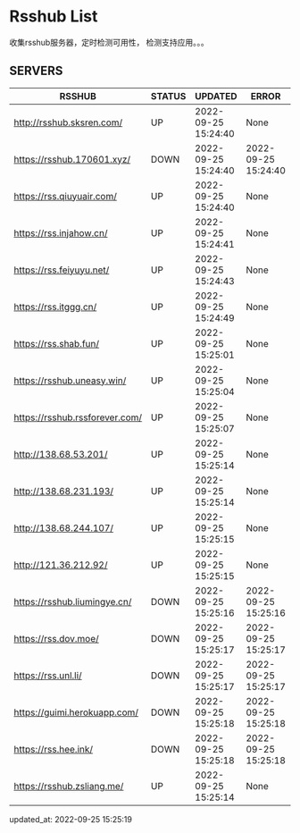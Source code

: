 # Rsshub List

收集rsshub服务器，定时检测可用性， 检测支持应用。。。


## SERVERS

|  RSSHUB   | STATUS  | UPDATED  | ERROR  | TWITTER |  
|  ----  | ----  | ----  | ----  | ---- |  
| http://rsshub.sksren.com/ | UP | 2022-09-25 15:24:40 | None |OK|  
| https://rsshub.170601.xyz/ | DOWN | 2022-09-25 15:24:40 | 2022-09-25 15:24:40 |  
| https://rss.qiuyuair.com/ | UP | 2022-09-25 15:24:40 | None ||  
| https://rss.injahow.cn/ | UP | 2022-09-25 15:24:41 | None ||  
| https://rss.feiyuyu.net/ | UP | 2022-09-25 15:24:43 | None ||  
| https://rss.itggg.cn/ | UP | 2022-09-25 15:24:49 | None ||  
| https://rss.shab.fun/ | UP | 2022-09-25 15:25:01 | None |OK|  
| https://rsshub.uneasy.win/ | UP | 2022-09-25 15:25:04 | None |OK|  
| https://rsshub.rssforever.com/ | UP | 2022-09-25 15:25:07 | None |OK|  
| http://138.68.53.201/ | UP | 2022-09-25 15:25:14 | None ||  
| http://138.68.231.193/ | UP | 2022-09-25 15:25:14 | None ||  
| http://138.68.244.107/ | UP | 2022-09-25 15:25:15 | None ||  
| http://121.36.212.92/ | UP | 2022-09-25 15:25:15 | None ||  
| https://rsshub.liumingye.cn/ | DOWN | 2022-09-25 15:25:16 | 2022-09-25 15:25:16 |  
| https://rss.dov.moe/ | DOWN | 2022-09-25 15:25:17 | 2022-09-25 15:25:17 |  
| https://rss.unl.li/ | DOWN | 2022-09-25 15:25:17 | 2022-09-25 15:25:17 |  
| https://guimi.herokuapp.com/ | DOWN | 2022-09-25 15:25:18 | 2022-09-25 15:25:18 |  
| https://rss.hee.ink/ | DOWN | 2022-09-25 15:25:18 | 2022-09-25 15:25:18 |  
| https://rsshub.zsliang.me/ | UP | 2022-09-25 15:25:14 | None |OK|  
  

updated_at: 2022-09-25 15:25:19  

